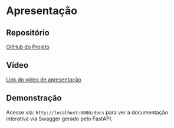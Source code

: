 # Apresentação

## Repositório

[GitHub do Projeto](https://github.com/henriquessm/store-exchange)

## Vídeo

[Link do vídeo de apresentação](https://youtube.com/...)

## Demonstração

Acesse via: `http://localhost:8000/docs` para ver a documentação interativa via Swagger gerado pelo FastAPI.
